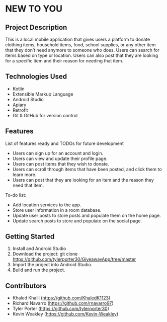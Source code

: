 # NEW TO YOU 

## Project Description
This is a local mobile application that gives users a platform to donate clothing items, household items, food, school supplies, or any other item that they don’t need anymore to someone who does. Users can search for items based on type or location. Users can also post that they are looking for a specific item and their reason for needing that item.

## Technologies Used
* Kotlin 
* Extensible Markup Language 
* Android Studio 
* Apiary
* Retrofit
* Git & GitHub for version control 

## Features
List of features ready and TODOs for future development
* Users can sign up for an account and login.
* Users can view and update their profile page.
* Users can post items that they wish to donate.
* Users can scroll through items that have been posted, and click them to learn more.
* Users can post that they are looking for an item and the reason they need that item.

To-do list:
* Add location services to the app.
* Store user information in a room database.
* Update user posts to store posts and populate them on the home page. 
* Update search posts to store and populate on the social page.  

## Getting Started
1. Install and Android Studio
2. Download the project: git clone https://github.com/tylerporter30/GiveawayApp/tree/master
3. Import the project into Android Studio.
4. Build and run the project.

## Contributors
* Khaled Khalil (https://github.com/KhaledK1123)
* Richard Navarro (https://github.com/rnavarro97)
* Tyler Porter (https://github.com/tylerporter30)
* Kevin Weakley (https://github.com/Kevin-Weakley) 
